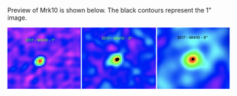 Preview of Mrk10 is shown below. The black contours represent the 1" image. 

![Mrk10](Mrk10.png "Mrk10")

